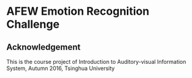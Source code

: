 # AFEW Emotion Recognition Challenge

## Acknowledgement

This is the course project of Introduction to Auditory-visual Information System, Autumn 2016, Tsinghua University
